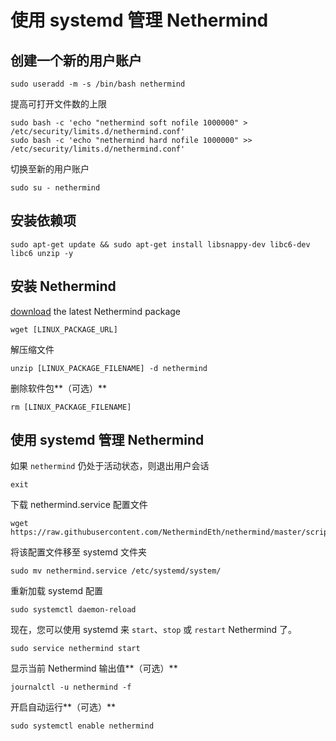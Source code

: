 # 使用 systemd 管理 Nethermind

## 创建一个新的用户账户

```text
sudo useradd -m -s /bin/bash nethermind
```

提高可打开文件数的上限

```text
sudo bash -c 'echo "nethermind soft nofile 1000000" > /etc/security/limits.d/nethermind.conf'
sudo bash -c 'echo "nethermind hard nofile 1000000" >> /etc/security/limits.d/nethermind.conf'
```

切换至新的用户账户

```text
sudo su - nethermind
```

## 安装依赖项

```text
sudo apt-get update && sudo apt-get install libsnappy-dev libc6-dev libc6 unzip -y
```

## 安装 Nethermind

[download](../yi-tai-fang-ke-hu-duan/download-sources/) the latest Nethermind package

```text
wget [LINUX_PACKAGE_URL]
```

解压缩文件

```text
unzip [LINUX_PACKAGE_FILENAME] -d nethermind
```

删除软件包**（可选）**

```text
rm [LINUX_PACKAGE_FILENAME]
```

## 使用 systemd 管理 Nethermind

如果 `nethermind` 仍处于活动状态，则退出用户会话

```text
exit
```

下载 nethermind.service 配置文件

```text
wget https://raw.githubusercontent.com/NethermindEth/nethermind/master/scripts/nethermind.service
```

将该配置文件移至 systemd 文件夹

```text
sudo mv nethermind.service /etc/systemd/system/
```

重新加载 systemd 配置

```text
sudo systemctl daemon-reload
```

现在，您可以使用 systemd 来 `start`、`stop` 或 `restart` Nethermind 了。

```text
sudo service nethermind start
```

显示当前 Nethermind 输出值**（可选）**

```text
journalctl -u nethermind -f
```

开启自动运行**（可选）**

```text
sudo systemctl enable nethermind
```

